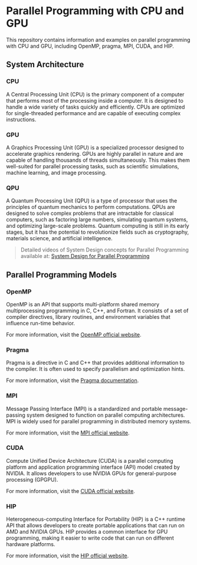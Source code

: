 # Parallel Programming with CPU and GPU

This repository contains information and examples on parallel programming with CPU and GPU, including OpenMP, pragma, MPI, CUDA, and HIP.

## System Architecture

### CPU

A Central Processing Unit (CPU) is the primary component of a computer that performs most of the processing inside a computer. It is designed to handle a wide variety of tasks quickly and efficiently. CPUs are optimized for single-threaded performance and are capable of executing complex instructions.

### GPU

A Graphics Processing Unit (GPU) is a specialized processor designed to accelerate graphics rendering. GPUs are highly parallel in nature and are capable of handling thousands of threads simultaneously. This makes them well-suited for parallel processing tasks, such as scientific simulations, machine learning, and image processing.

### QPU

A Quantum Processing Unit (QPU) is a type of processor that uses the principles of quantum mechanics to perform computations. QPUs are designed to solve complex problems that are intractable for classical computers, such as factoring large numbers, simulating quantum systems, and optimizing large-scale problems. Quantum computing is still in its early stages, but it has the potential to revolutionize fields such as cryptography, materials science, and artificial intelligence.

> Detailed videos of System Design concepts for Parallel Programming available at: [System Design for Parallel Programming](https://youtube.com/playlist?list=PLWyBQeJgIuzD2o9ZVw5oI-P2fX4uyNKZA&si=947INnGI2lcnDbJE)

## Parallel Programming Models

### OpenMP

OpenMP is an API that supports multi-platform shared memory multiprocessing programming in C, C++, and Fortran. It consists of a set of compiler directives, library routines, and environment variables that influence run-time behavior.

For more information, visit the [OpenMP official website](https://www.openmp.org/).

### Pragma

Pragma is a directive in C and C++ that provides additional information to the compiler. It is often used to specify parallelism and optimization hints.

For more information, visit the [Pragma documentation](https://en.cppreference.com/w/cpp/preprocessor/impl).

### MPI

Message Passing Interface (MPI) is a standardized and portable message-passing system designed to function on parallel computing architectures. MPI is widely used for parallel programming in distributed memory systems.

For more information, visit the [MPI official website](https://www.mpi-forum.org/).

### CUDA

Compute Unified Device Architecture (CUDA) is a parallel computing platform and application programming interface (API) model created by NVIDIA. It allows developers to use NVIDIA GPUs for general-purpose processing (GPGPU).

For more information, visit the [CUDA official website](https://developer.nvidia.com/cuda-zone).

### HIP

Heterogeneous-computing Interface for Portability (HIP) is a C++ runtime API that allows developers to create portable applications that can run on AMD and NVIDIA GPUs. HIP provides a common interface for GPU programming, making it easier to write code that can run on different hardware platforms.

For more information, visit the [HIP official website](https://github.com/ROCm-Developer-Tools/HIP).
